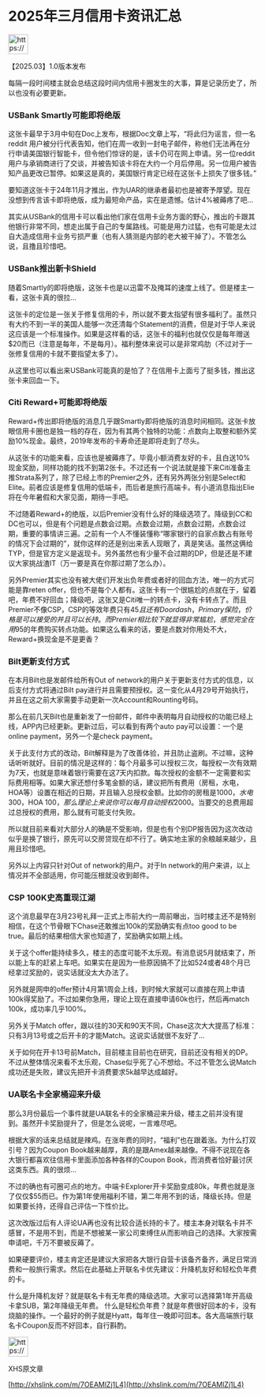 # 2025年三月信用卡资讯汇总

<aside>
<img src="https://www.notion.so/icons/megaphone_blue.svg" alt="https://www.notion.so/icons/megaphone_blue.svg" width="40px" />

【2025.03】1.0版本发布

每隔一段时间楼主就会总结这段时间内信用卡圈发生的大事，算是记录历史了，所以也没有必要更新。

</aside>

### USBank Smartly可能即将绝版

这张卡最早于3月中旬在Doc上发布，根据Doc文章上写，“将此归为谣言，但一名reddit 用户被分行代表告知，他们在周一收到一封电子邮件，称他们无法再在分行申请美国银行智能卡，但令他们惊讶的是，该卡仍可在网上申请。另一位reddit 用户与承销商进行了交谈，并被告知该卡将在大约一个月后停用。另一位用户被告知产品更改已暂停。如果这是真的，美国银行肯定已经在这张卡上损失了很多钱。”

要知道这张卡于24年11月才推出，作为UAR的继承者最初也是被寄予厚望。现在没想到传言该卡即将绝版，成为最短命产品，实在是遗憾。估计4%被薅疼了吧...

其实从USBank的信用卡可以看出他们家在信用卡业务方面的野心，推出的卡跟其他银行非常不同，想走出属于自己的专属路线。可能是用力过猛，也有可能是太过自大造成信用卡业务亏损严重（也有人猜测是内部的老大被干掉了）。不管怎么说，且撸且珍惜吧。

### USBank推出新卡Shield

随着Smartly的即将绝版，这张卡也是以迅雷不及掩耳的速度上线了。但是楼主一看，这张卡真的很拉...

这张卡的定位是一张关于修复信用的卡，所以就不要太指望有很多福利了。虽然只有大约不到一半的美国人能够一次还清每个Statement的消费，但是对于华人来说这应该是一个标准操作。如果是这样看的话，这张卡的福利也就仅仅是每年赠送$20而已（注意是每年，不是每月）。福利整体来说可以是非常鸡肋（不过对于一张修复信用的卡就不要指望太多了）。

从这里也可以看出来USBank可能真的是怕了？在信用卡上面亏了挺多钱，推出这张卡来回血一下。

### Citi Reward+可能即将绝版

Reward+传出即将绝版的消息几乎跟Smartly即将绝版的消息时间相同。这张卡放眼信用卡圈也是独一档的存在，因为有其两个独特的功能：点数向上取整和额外奖励10%现金。最终，2019年发布的卡寿命还是即将走到了尽头。

从这张卡的功能来看，应该也是被薅疼了。毕竟小额消费友好的卡，且白送10%现金奖励，同样功能的找不到第2张卡。不过还有一个说法就是接下来Citi准备主推Strata系列了，除了已经上市的Premier之外，还有另外两张分别是Select和Elite。前者应该是修复信用的低端卡，而后者是旅行高端卡。有小道消息指出Elie将在今年暑假和大家见面，期待一手吧。

不过随着Reward+的绝版，以后Premier没有什么好的降级选项了。降级到CC和DC也可以，但是有个问题是点数会过期。点数会过期，点数会过期，点数会过期，重要的事情讲三遍。之前有一个人不懂装懂称“哪家银行的自家点数占有账号的情况下会过期的”，就你这样的还是别出来丢人现眼了，真是笑话。虽然这俩给TYP，但是官方定义是返现卡。另外虽然也有少量不会过期的DP，但是还是不建议大家挑战渣IT（万一要是真在你那过期了怎么办）。

另外Premier其实也没有被大佬们开发出负年费或者好的回血方法，唯一的方式可能是靠reten offer，但也不是每个人都有。这张卡有一个很尴尬的点就在于，留着吧，年费不好回血；降级吧，这张又是Citi唯一的转点卡，没有卡转点了。而且Premier不像CSP，CSP的等效年费只有$45且还有Doordash，Primary保险，价格是可以接受的并且可以长持。而Premier相比较下就显得非常尴尬，感觉完全在用$95的年费购买转点功能。如果这么看来的话，要是点数对你用处不大，Reward+换现金是不是更香？

### Bilt更新支付方式

在本月Bilt也是发邮件给所有Out of network的用户关于更新支付方式的信息，以后支付方式将通过Bilt pay进行并且需要预授权。这一变化从4月29号开始执行，并且在这之前大家需要手动更新一次Account和Rounting号码。

那么在前几天Bilt也是重新发了一份邮件，邮件中表明每月自动授权的功能已经上线，APP内已经更新。更新过后，可以看到有两个auto pay可以设置：一个是online payment，另外一个是check payment。

关于此支付方式的改动，Bilt解释是为了改善体验，并且防止盗刷。不过嘛，这种话听听就好。目前的情况是这样的：每个月最多可以授权三次，每授权一次有效期为7天，也就是意味着银行需要在这7天内扣款。每次授权的金额不一定需要和实际费用相等。如果大家还想付多笔金额的话，建议把所有费用（房租，水电，HOA等）设置在相近的日期，并且输入总授权金额。比如你的房租是$1000，水电$300，HOA $100，那么理论上来说你可以每月自动授权$2000。当要交的总费用超过总授权的费用，那么就有可能支付失败。

所以就目前来看对大部分人的确是不受影响，但是也有个别DP报告因为这次改动似乎是换了银行，原先可以交房贷现在却不行了。确实地主家的余粮越来越少，且用且珍惜吧。

另外以上内容只针对Out of network的用户。对于In network的用户来讲，以上情况并不全部适用，你可能压根就没收到邮件。

### CSP 100K史高重现江湖

这个消息最早在3月23号礼拜一正式上市前大约一周前曝出，当时楼主还不是特别相信，在这个节骨眼下Chase还敢推出100k的奖励确实有点too good to be true。最后的结果相信大家也知道了，奖励确实如期上线。

关于这个offer能持续多久，楼主的态度可能不太乐观。有消息说5月就结束了，所以能上车的赶紧上车吧。如果实在是因为一些原因搞不了比如524或者48个月已经拿过奖励的，说实话就没太大办法了。

另外就是网申的offer预计4月第1周会上线，到时候大家就可以直接在网上申请100k得奖励了。不过如果你急用，理论上现在直接申请60k也行，然后再match 100k，成功率几乎100%。

另外关于Match offer，跟以往的30天和90天不同，Chase这次大大提高了标准：只有3月13号或之后开卡的才能Match。这说实话就很不友好了...

关于如何在开卡13号前Match，目前楼主目前也在研究，目前还没有相关的DP。不过从整体情况来看不太乐观，Chase似乎死了心不想给。不过不管怎么说Match成功还是失败，建议先把开卡消费要求5k越早达成越好。

### UA联名卡全家桶迎来升级

那么3月份最后一个事件就是UA联名卡的全家桶迎来升级，楼主之前并没有提到。虽然开卡奖励提升了，但是怎么说呢，一言难尽吧。

根据大家的话来总结就是辣鸡。在涨年费的同时，“福利”也在跟着涨。为什么打双引号？因为Coupon Book越来越厚，真的是跟Amex越来越像。不得不说现在各大银行都喜欢往信用卡里面添加各种各样的Coupon Book，而消费者恰好最讨厌这类东西。真的很烦...

不过的确也有可圈可点的地方。中端卡Explorer开卡奖励变成80k，年费也就是涨了仅仅$55而已。作为第1年使用福利不错，第二年用不到的话，降级长持。但是如果要长持，还得自己评估一下性价比。

这次改版过后有人评论UA再也没有比较合适长持的卡了。楼主本身对联名卡并不感冒，不是用不到，而是不想被某一家公司束缚住从而影响自己的选择。大家按需申请吧，千万不要被反薅了。

如果硬要评价，楼主肯定还是建议大家把各大银行自营卡该备齐备齐，满足日常消费和一般旅行需求。然后在此基础上开联名卡优先建议：升降机友好和轻松负年费的卡。

什么是升降机友好？就是联名卡有无年费的降级选项。大家可以选择第1年开高级卡拿SUB，第2年降级无年费。
什么是轻松负年费？就是年费很好回本的卡，没有烧脑的操作。一个最好的例子就是Hyatt，每年住一晚即可回本。各大高端旅行联名卡Coupon反而不好回本，自行斟酌。

<aside>
<img src="https://www.notion.so/icons/megaphone_blue.svg" alt="https://www.notion.so/icons/megaphone_blue.svg" width="40px" />

XHS原文章

[http://xhslink.com/m/7OEAMlZj1L4](http://xhslink.com/m/7OEAMlZj1L4)

</aside>